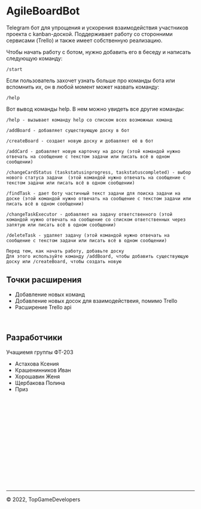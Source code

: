 # **AgileBoardBot**


Telegram бот для упрощения и ускорения взаимодействия участников проекта с kanban-доской. Поддерживает работу со сторонними сервисами (Trello) и также имеет собственную реализацию.

Чтобы начать работу с ботом, нужно добавить его в беседу и написать следующую команду:
```
/start
```

Если пользователь захочет узнать больше про команды бота или вспомнить их, он в любой момент может назвать команду:
```
/help
```

Вот вывод команды help. В нем можно увидеть все другие команды:
```
/help - вызывает команду help со списком всех возможных команд

/addBoard - добавляет существующую доску в бот 

/createBoard - создает новую доску и добавляет её в бот 

/addCard - добавляет новую карточку на доску (этой командой нужно отвечать на сообщение с текстом задачи или писать всё в одном сообщении)

/changeCardStatus (taskstatusinprogress, taskstatuscompleted) - выбор нового статуса задачи  (этой командой нужно отвечать на сообщение с текстом задачи или писать всё в одном сообщении)

/findTask - дает боту частичный текст задачи для поиска задачи на доске (этой командой нужно отвечать на сообщение с текстом задачи или писать всё в одном сообщении)

/changeTaskExecutor - добавляет на задачу ответственного (этой командой нужно отвечать на сообщение со списком ответственных через запятую или писать всё в одном сообщении)

/deleteTask - удаляет задачу (этой командой нужно отвечать на сообщение с текстом задачи или писать всё в одном сообщении)

Перед тем, как начать работу, добавьте доску
Для этого используйте команду /addBoard, чтобы добавить существующую доску или /createBoard, чтобы создать новую
```


## Точки расширения
* Добавление новых команд
* Добавление новых досок для взаимодействеия, помимо Trello
* Расширение Trello api

&nbsp;

## Разработчики
Учащиемя группы ФТ-203  
* Астахова Ксения  
* Крашенинников Иван  
* Хорошавин Женя
* Щербакова Полина  
* Приз

&nbsp;

&nbsp;

&nbsp;

&nbsp;

&nbsp;

&nbsp;

&nbsp;

&nbsp;


***
© 2022, TopGameDevelopers
